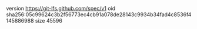 version https://git-lfs.github.com/spec/v1
oid sha256:05c99624c3b2f56773ec4cb91a078de28143c9934b34fad4c8536f4145886988
size 45596

